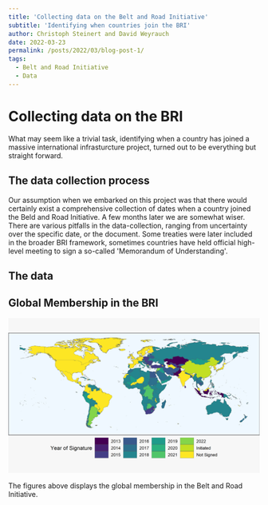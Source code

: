 ```yaml
---
title: 'Collecting data on the Belt and Road Initiative'
subtitle: 'Identifying when countries join the BRI'
author: Christoph Steinert and David Weyrauch
date: 2022-03-23
permalink: /posts/2022/03/blog-post-1/
tags:
  - Belt and Road Initiative
  - Data
---
```


# Collecting data on the BRI

What may seem like a trivial task, identifying when a country has joined a massive international infrasturcture project, turned out to be everything but straight forward.

## The data collection process

Our assumption when we embarked on this project was that there would certainly exist a comprehensive collection of dates when a country joined the Beld and Road Initiative. A few months later we are somewhat wiser. There are various pitfalls in the data-collection, ranging from uncertainty over the specific date, or the document. Some treaties were later included in the broader BRI framework, sometimes countries have held official high-level meeting to sign a so-called 'Memorandum of Understanding'.


## The data


## Global Membership in the BRI
![Global membership in the BRI](/images/bri-membership/worldmap.jpg)


The figures above displays the global membership in the Belt and Road Initiative.